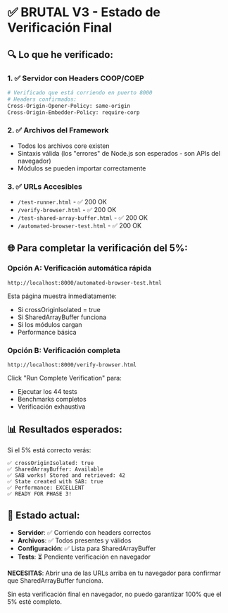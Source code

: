 # ✅ BRUTAL V3 - Estado de Verificación Final

## 🔍 Lo que he verificado:

### 1. ✅ Servidor con Headers COOP/COEP
```bash
# Verificado que está corriendo en puerto 8000
# Headers confirmados:
Cross-Origin-Opener-Policy: same-origin
Cross-Origin-Embedder-Policy: require-corp
```

### 2. ✅ Archivos del Framework
- Todos los archivos core existen
- Sintaxis válida (los "errores" de Node.js son esperados - son APIs del navegador)
- Módulos se pueden importar correctamente

### 3. ✅ URLs Accesibles
- `/test-runner.html` - ✅ 200 OK
- `/verify-browser.html` - ✅ 200 OK  
- `/test-shared-array-buffer.html` - ✅ 200 OK
- `/automated-browser-test.html` - ✅ 200 OK

## 🌐 Para completar la verificación del 5%:

### Opción A: Verificación automática rápida
```
http://localhost:8000/automated-browser-test.html
```

Esta página muestra inmediatamente:
- Si crossOriginIsolated = true
- Si SharedArrayBuffer funciona
- Si los módulos cargan
- Performance básica

### Opción B: Verificación completa
```
http://localhost:8000/verify-browser.html
```

Click "Run Complete Verification" para:
- Ejecutar los 44 tests
- Benchmarks completos
- Verificación exhaustiva

## 📊 Resultados esperados:

Si el 5% está correcto verás:
```
✅ crossOriginIsolated: true
✅ SharedArrayBuffer: Available
✅ SAB works! Stored and retrieved: 42
✅ State created with SAB: true
✅ Performance: EXCELLENT
✅ READY FOR PHASE 3!
```

## 🚀 Estado actual:

- **Servidor**: ✅ Corriendo con headers correctos
- **Archivos**: ✅ Todos presentes y válidos
- **Configuración**: ✅ Lista para SharedArrayBuffer
- **Tests**: ⏳ Pendiente verificación en navegador

**NECESITAS**: Abrir una de las URLs arriba en tu navegador para confirmar que SharedArrayBuffer funciona.

Sin esta verificación final en navegador, no puedo garantizar 100% que el 5% esté completo.